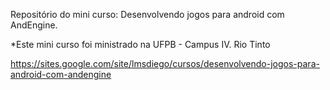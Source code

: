 Repositório do mini curso: Desenvolvendo jogos para android com AndEngine.

*Este mini curso foi ministrado na UFPB - Campus IV. Rio Tinto

https://sites.google.com/site/lmsdiego/cursos/desenvolvendo-jogos-para-android-com-andengine
